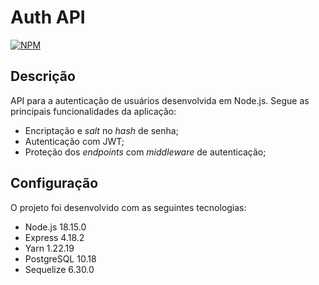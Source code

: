 # Auth API
[![NPM](https://img.shields.io/npm/l/react)](https://github.com/breneroliveira/auth-api/blob/master/LICENCE)

## Descrição
API para a autenticação de usuários desenvolvida em Node.js. Segue as principais funcionalidades da aplicação:
- Encriptação e <i>salt</i> no <i>hash</i> de senha;
- Autenticação com JWT;
- Proteção dos <i>endpoints</i> com <i>middleware</i> de autenticação;

## Configuração
O projeto foi desenvolvido com as seguintes tecnologias:
- Node.js 18.15.0
- Express 4.18.2
- Yarn 1.22.19
- PostgreSQL 10.18
- Sequelize 6.30.0
